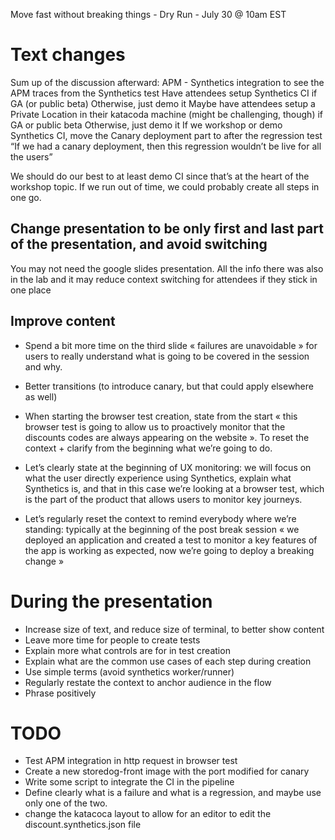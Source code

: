 Move fast without breaking things - Dry Run - July 30 @ 10am EST

# Text changes

Sum up of the discussion afterward:
APM - Synthetics integration to see the APM traces from the Synthetics test
Have attendees setup Synthetics CI if GA (or public beta)
Otherwise, just demo it
Maybe have attendees setup a Private Location in their katacoda machine (might be challenging, though) if GA or public beta
Otherwise, just demo it
If we workshop or demo Synthetics CI, move the Canary deployment part to after the regression test “If we had a canary deployment, then this regression wouldn’t be live for all the users”

We should do our best to at least demo CI since that’s at the heart of the workshop topic. If we run out of time, we could probably create all steps in one go.

## Change presentation to be only first and last part of the presentation, and avoid switching

You may not need the google slides presentation. All the info there was also in the lab and it may reduce context switching for attendees if they stick in one place

## Improve content

- Spend a bit more time on the third slide « failures are unavoidable » for users to really understand what is going to be covered in the session and why.
- Better transitions (to introduce canary, but that could apply elsewhere as well)

- When starting the browser test creation, state from the start « this browser test is going to allow us to proactively monitor that the discounts codes are always appearing on the website ». To reset the context + clarify from the beginning what we’re going to do.
- Let’s clearly state at the beginning of UX monitoring: we will focus on what the user directly experience using Synthetics, explain what Synthetics is, and that in this case we’re looking at a browser test, which is the part of the product that allows users to monitor key journeys.
- Let’s regularly reset the context to remind everybody where we’re standing: typically at the beginning of the post break session « we deployed an application and created a test to monitor a key features of the app is working as expected, now we’re going to deploy a breaking change »


# During the presentation

- Increase size of text, and reduce size of terminal, to better show content
- Leave more time for people to create tests
- Explain more what controls are for in test creation
- Explain what are the common use cases of each step during creation
- Use simple terms (avoid synthetics worker/runner)
- Regularly restate the context to anchor audience in the flow
- Phrase positively 


# TODO

- Test APM integration in http request in browser test
- Create a new storedog-front image with the port modified for canary
- Write some script to integrate the CI in the pipeline
- Define clearly what is a failure and what is a regression, and maybe use only one of the two.
- change the katacoca layout to allow for an editor to edit the discount.synthetics.json file